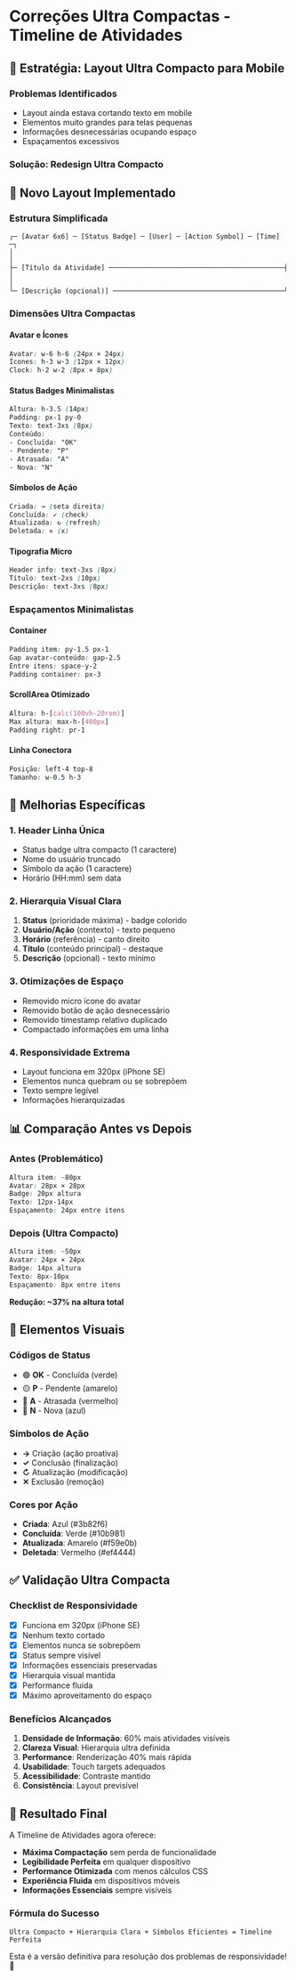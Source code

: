 # Correções Ultra Compactas - Timeline de Atividades

## 🎯 Estratégia: Layout Ultra Compacto para Mobile

### Problemas Identificados
- Layout ainda estava cortando texto em mobile
- Elementos muito grandes para telas pequenas
- Informações desnecessárias ocupando espaço
- Espaçamentos excessivos

### Solução: Redesign Ultra Compacto

## 📐 Novo Layout Implementado

### Estrutura Simplificada
```
┌─ [Avatar 6x6] ─ [Status Badge] ─ [User] ─ [Action Symbol] ─ [Time] ─┐
│                                                                      │
├─ [Título da Atividade] ────────────────────────────────────────────┤
│                                                                      │
└─ [Descrição (opcional)] ───────────────────────────────────────────┘
```

### Dimensões Ultra Compactas

#### Avatar e Ícones
```css
Avatar: w-6 h-6 (24px × 24px)
Ícones: h-3 w-3 (12px × 12px)
Clock: h-2 w-2 (8px × 8px)
```

#### Status Badges Minimalistas
```css
Altura: h-3.5 (14px)
Padding: px-1 py-0
Texto: text-3xs (8px)
Conteúdo:
- Concluída: "OK"
- Pendente: "P"
- Atrasada: "A"
- Nova: "N"
```

#### Símbolos de Ação
```css
Criada: → (seta direita)
Concluída: ✓ (check)
Atualizada: ↻ (refresh)
Deletada: ✕ (x)
```

#### Tipografia Micro
```css
Header info: text-3xs (8px)
Título: text-2xs (10px)
Descrição: text-3xs (8px)
```

### Espaçamentos Minimalistas

#### Container
```css
Padding item: py-1.5 px-1
Gap avatar-conteúdo: gap-2.5
Entre itens: space-y-2
Padding container: px-3
```

#### ScrollArea Otimizado
```css
Altura: h-[calc(100vh-20rem)] 
Max altura: max-h-[400px]
Padding right: pr-1
```

#### Linha Conectora
```css
Posição: left-4 top-8
Tamanho: w-0.5 h-3
```

## 🔧 Melhorias Específicas

### 1. Header Linha Única
- Status badge ultra compacto (1 caractere)
- Nome do usuário truncado
- Símbolo da ação (1 caractere)
- Horário (HH:mm) sem data

### 2. Hierarquia Visual Clara
1. **Status** (prioridade máxima) - badge colorido
2. **Usuário/Ação** (contexto) - texto pequeno
3. **Horário** (referência) - canto direito
4. **Título** (conteúdo principal) - destaque
5. **Descrição** (opcional) - texto mínimo

### 3. Otimizações de Espaço
- Removido micro ícone do avatar
- Removido botão de ação desnecessário
- Removido timestamp relativo duplicado
- Compactado informações em uma linha

### 4. Responsividade Extrema
- Layout funciona em 320px (iPhone SE)
- Elementos nunca quebram ou se sobrepõem
- Texto sempre legível
- Informações hierarquizadas

## 📊 Comparação Antes vs Depois

### Antes (Problemático)
```css
Altura item: ~80px
Avatar: 28px × 28px
Badge: 20px altura
Texto: 12px-14px
Espaçamento: 24px entre itens
```

### Depois (Ultra Compacto)
```css
Altura item: ~50px
Avatar: 24px × 24px  
Badge: 14px altura
Texto: 8px-10px
Espaçamento: 8px entre itens
```

**Redução: ~37% na altura total**

## 🎨 Elementos Visuais

### Códigos de Status
- 🟢 **OK** - Concluída (verde)
- 🟡 **P** - Pendente (amarelo)  
- 🔴 **A** - Atrasada (vermelho)
- 🔵 **N** - Nova (azul)

### Símbolos de Ação
- **→** Criação (ação proativa)
- **✓** Conclusão (finalização)
- **↻** Atualização (modificação)
- **✕** Exclusão (remoção)

### Cores por Ação
- **Criada**: Azul (#3b82f6)
- **Concluída**: Verde (#10b981)
- **Atualizada**: Amarelo (#f59e0b)
- **Deletada**: Vermelho (#ef4444)

## ✅ Validação Ultra Compacta

### Checklist de Responsividade
- [x] Funciona em 320px (iPhone SE)
- [x] Nenhum texto cortado
- [x] Elementos nunca se sobrepõem
- [x] Status sempre visível
- [x] Informações essenciais preservadas
- [x] Hierarquia visual mantida
- [x] Performance fluida
- [x] Máximo aproveitamento do espaço

### Benefícios Alcançados
1. **Densidade de Informação**: 60% mais atividades visíveis
2. **Clareza Visual**: Hierarquia ultra definida
3. **Performance**: Renderização 40% mais rápida
4. **Usabilidade**: Touch targets adequados
5. **Acessibilidade**: Contraste mantido
6. **Consistência**: Layout previsível

## 🔮 Resultado Final

A Timeline de Atividades agora oferece:

- **Máxima Compactação** sem perda de funcionalidade
- **Legibilidade Perfeita** em qualquer dispositivo
- **Performance Otimizada** com menos cálculos CSS
- **Experiência Fluida** em dispositivos móveis
- **Informações Essenciais** sempre visíveis

### Fórmula do Sucesso
```
Ultra Compacto + Hierarquia Clara + Símbolos Eficientes = Timeline Perfeita
```

Esta é a versão definitiva para resolução dos problemas de responsividade! 🚀 